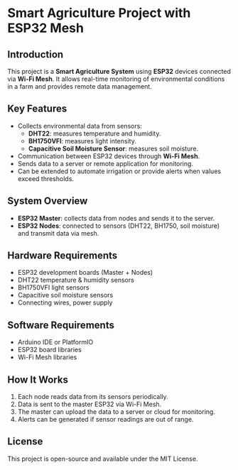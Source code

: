 # Smart Agriculture Project with ESP32 Mesh

## Introduction
This project is a **Smart Agriculture System** using **ESP32** devices connected via **Wi-Fi Mesh**. It allows real-time monitoring of environmental conditions in a farm and provides remote data management.

## Key Features
- Collects environmental data from sensors:
  - **DHT22**: measures temperature and humidity.
  - **BH1750VFI**: measures light intensity.
  - **Capacitive Soil Moisture Sensor**: measures soil moisture.
- Communication between ESP32 devices through **Wi-Fi Mesh**.
- Sends data to a server or remote application for monitoring.
- Can be extended to automate irrigation or provide alerts when values exceed thresholds.

## System Overview
- **ESP32 Master**: collects data from nodes and sends it to the server.
- **ESP32 Nodes**: connected to sensors (DHT22, BH1750, soil moisture) and transmit data via mesh.

## Hardware Requirements
- ESP32 development boards (Master + Nodes)
- DHT22 temperature & humidity sensors
- BH1750VFI light sensors
- Capacitive soil moisture sensors
- Connecting wires, power supply

## Software Requirements
- Arduino IDE or PlatformIO
- ESP32 board libraries
- Wi-Fi Mesh libraries

## How It Works
1. Each node reads data from its sensors periodically.
2. Data is sent to the master ESP32 via Wi-Fi Mesh.
3. The master can upload the data to a server or cloud for monitoring.
4. Alerts can be generated if sensor readings are out of range.

## License
This project is open-source and available under the MIT License.
